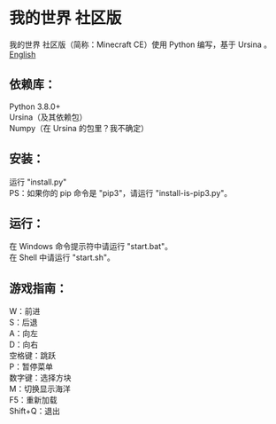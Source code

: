 # 我的世界 社区版
我的世界 社区版（简称：Minecraft CE）使用 Python 编写，基于 Ursina 。<br>
<a href="README.md">English</a>
## 依赖库：
Python 3.8.0+<br>
Ursina（及其依赖包）<br>
Numpy（在 Ursina 的包里？我不确定）
## 安装：
运行 "install.py"<br>
PS：如果你的 pip 命令是 "pip3"，请运行 "install-is-pip3.py"。
## 运行：
在 Windows 命令提示符中请运行 "start.bat"。<br>
在 Shell 中请运行 "start.sh"。
## 游戏指南：
W：前进<br>
S：后退<br>
A：向左<br>
D：向右<br>
空格键：跳跃<br>
P：暂停菜单<br>
数字键：选择方块<br>
M：切换显示海洋<br>
F5：重新加载<br>
Shift+Q：退出
